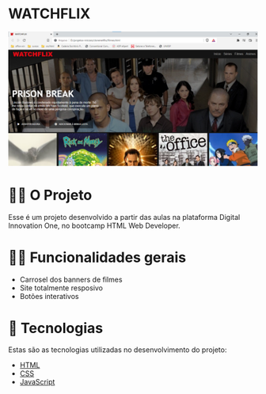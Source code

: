 # WATCHFLIX

 ![Banner Readme Ignews](https://github.com/brenoRyan77/imds/blob/main/IMG/netflix.png)
# 👷🏻 O Projeto
Esse é um projeto desenvolvido a partir das aulas na plataforma Digital Innovation One, no bootcamp HTML Web Developer.

# 🤳🏻 Funcionalidades gerais
- Carrosel dos banners de filmes
- Site totalmente resposivo
- Botões interativos

# 🚀 Tecnologias
Estas são as tecnologias utilizadas no desenvolvimento do projeto:

- <a href="https://nextjs.org/" target="_blank">HTML</a> <br>
- <a href="https://nextjs.org/" target="_blank">CSS</a> <br>
- <a href="https://nextjs.org/" target="_blank">JavaScript</a> <br>


